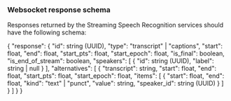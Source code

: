 ### Websocket response schema
Responses returned by the Streaming Speech Recognition services should have the following schema:

{
    "response": {
        "id": string (UUID),
        "type": "transcript" | "captions",
        "start": float,
        "end": float,
        "start_pts": float,
        "start_epoch": float,
        "is_final": boolean,
        "is_end_of_stream": boolean,
        "speakers": [
            {
                "id": string (UUID),
                "label": string | null
            }
        ],
        "alternatives": [
            {
                "transcript": string,
                "start": float,
                "end": float,
                "start_pts": float,
                "start_epoch": float,
                "items": [
                    {
                        "start": float,
                        "end": float,
                        "kind": "text" | "punct",
                        "value": string,
                        "speaker_id": string (UUID)
                    }
                ]
            }
        ]
    }
}
